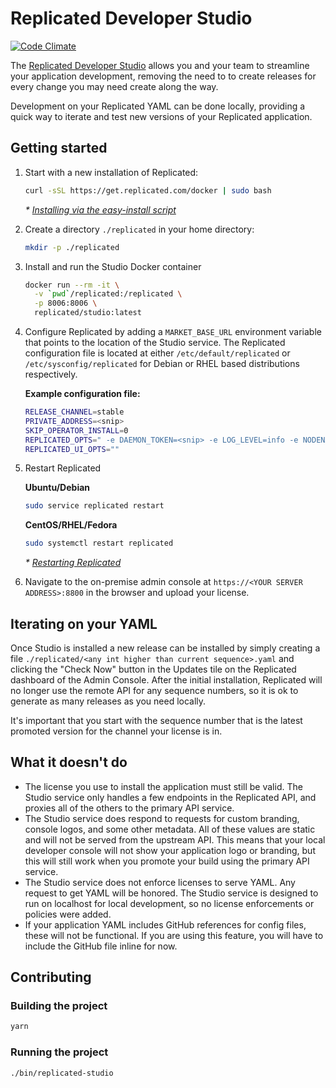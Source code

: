 # Replicated Developer Studio

[![Code Climate](https://codeclimate.com/github/replicatedhq/studio/badges/gpa.svg)](https://codeclimate.com/github/replicatedhq/studio)

The [Replicated Developer Studio](https://github.com/replicatedhq/studio) allows you and your team to streamline your application development, removing the need to to create releases for every change you may need create along the way.

Development on your Replicated YAML can be done locally, providing a quick way to iterate and test new versions of your Replicated application.


## Getting started

1. Start with a new installation of Replicated:

   ```bash
   curl -sSL https://get.replicated.com/docker | sudo bash
   ```

   *\* [Installing via the easy-install script](https://help.replicated.com/docs/distributing-an-application/installing-via-script/#basic-install)*
  
1. Create a directory `./replicated` in your home directory:

   ```bash
   mkdir -p ./replicated
   ```

1. Install and run the Studio Docker container

   ```bash
   docker run --rm -it \
     -v `pwd`/replicated:/replicated \
     -p 8006:8006 \
     replicated/studio:latest
   ```

1. Configure Replicated by adding a `MARKET_BASE_URL` environment variable that points to the location of the Studio service. The Replicated configuration file is located at either `/etc/default/replicated` or `/etc/sysconfig/replicated` for Debian or RHEL based distributions respectively.

   **Example configuration file:**
   ```bash
   RELEASE_CHANNEL=stable
   PRIVATE_ADDRESS=<snip>
   SKIP_OPERATOR_INSTALL=0
   REPLICATED_OPTS=" -e DAEMON_TOKEN=<snip> -e LOG_LEVEL=info -e NODENAME=<snip> -e MARKET_BASE_URL=http://172.17.0.1:8006"
   REPLICATED_UI_OPTS=""
   ```

1. Restart Replicated

   **Ubuntu/Debian**
   ```bash
   sudo service replicated restart
   ```

   **CentOS/RHEL/Fedora**
   ```bash
   sudo systemctl restart replicated
   ```

   *\* [Restarting Replicated](https://help.replicated.com/docs/distributing-an-application/installing-via-script/#restarting-replicated)*

1. Navigate to the on-premise admin console at `https://<YOUR SERVER ADDRESS>:8800` in the browser and upload your license.


## Iterating on your YAML

Once Studio is installed a new release can be installed by simply creating a file `./replicated/<any int higher than current sequence>.yaml` and clicking the "Check Now" button in the Updates tile on the Replicated dashboard of the Admin Console. After the initial installation, Replicated will no longer use the remote API for any sequence numbers, so it is ok to generate as many releases as you need locally.

It's important that you start with the sequence number that is the latest promoted version for the channel your license is in. 


## What it doesn't do

- The license you use to install the application must still be valid. The Studio service only handles a few endpoints in the Replicated API, and proxies all of the others to the primary API service.
- The Studio service does respond to requests for custom branding, console logos, and some other metadata. All of these values are static and will not be served from the upstream API. This means that your local developer console will not show your application logo or branding, but this will still work when you promote your build using the primary API service.
- The Studio service does not enforce licenses to serve YAML. Any request to get YAML will be honored. The Studio service is designed to run on localhost for local development, so no license enforcements or policies were added.
- If your application YAML includes GitHub references for config files, these will not be functional. If you are using this feature, you will have to include the GitHub file inline for now.


## Contributing

### Building the project

   ```bash
   yarn
   ```

### Running the project

   ```bash
   ./bin/replicated-studio
   ```
